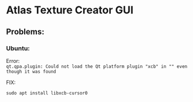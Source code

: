# Atlas Texture Creator GUI

## Problems:
### Ubuntu:
Error: \
`qt.qpa.plugin: Could not load the Qt platform plugin "xcb" in "" even though it was found`

FIX:
```shell
sudo apt install libxcb-cursor0
```
